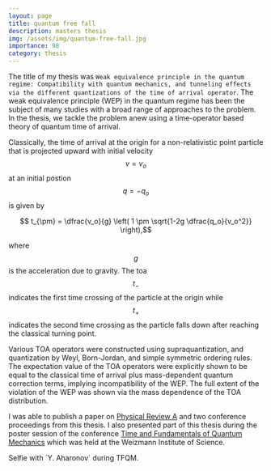 ```yaml
---
layout: page
title: quantum free fall
description: masters thesis
img: /assets/img/quantum-free-fall.jpg
importance: 98
category: thesis
---
```


The title of my thesis was `Weak equivalence principle in the quantum regime: Compatibility with quantum mechanics, and tunneling effects via the different quantizations of the time of arrival operator`. The weak equivalence principle (WEP) in the quantum regime has been the subject of many studies with a broad range of approaches to the problem. In the thesis, we tackle the problem anew using a time-operator based theory of quantum time of arrival.

Classically, the time of arrival at the origin for a non-relativistic point particle that is projected upward with initial velocity $$ v = v_o $$ at an initial postion $$ q = -q_o$$ is given by

$$ t_{\pm} = \dfrac{v_o}{g} \left( 1 \pm \sqrt{1-2g \dfrac{q_o}{v_o^2}} \right),$$

where $$ g $$ is the acceleration due to gravity. The toa $$t_{-}$$ indicates the first time crossing of the particle at the origin while $$t_{+}$$ indicates the second time crossing as the particle falls down after reaching the classical turning point.

Various TOA operators were constructed using supraquantization, and quantization by Weyl, Born-Jordan, and simple symmetric ordering rules. The expectation value of the TOA operators were explicitly shown to be equal to the classical time of arrival plus mass-dependent quantum correction terms, implying incompatibility of the WEP. The full extent of the violation of the WEP was shown via the mass dependence of the TOA distribution.

I was able to publish a paper on [Physical Review A](https://journals.aps.org/pra/abstract/10.1103/PhysRevA.99.042113) and two conference proceedings from this thesis. I also presented part of this thesis during the poster session of the conference [Time and Fundamentals of Quantum Mechanics](http://www.weizmann.ac.il/conferences/TFQM19/) which was held at the Weizmann Institute of Science.

<div class="row">
    <div class="col-sm mt-3 mt-md-0">
        <img class="img-fluid rounded z-depth-1" src="{{ '/assets/img/aharonov.jpg' | relative_url }}" alt="" />
    </div>
</div>
<div class="caption">
    Selfie with `Y. Aharonov` during TFQM.
</div>
